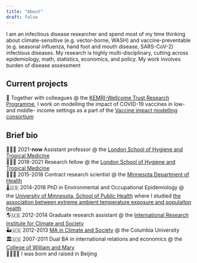 ```yaml
---
title: "About"
draft: false
---
```

I am an infectious disease researcher and spend most of my time thinking about 
climate-sensitive (e.g. vector-borne, WASH) and vaccine-preventable 
(e.g. seasonal influenza, hand foot and mouth disease, SARS-CoV-2) infectious 
diseases. My research is highly multi-disciplinary, cutting across epidemiology,
math, statistics, economics, and policy. My work involves burden of disease assessment

## Current projects
💉 Together with colleagues @ the [KEMRI-Wellcome Trust Research Programme](https://kemri-wellcome.org/),
I work on modelling the impact of COVID-19 vaccines in low- and middle- income
settings as a part of the [Vaccine impact modelling consortium](https://www.vaccineimpact.org/)

## Brief bio
🦠🇬🇧 2021-**now** Assistant professor @ the [London School of Hygiene and Tropical Medicine](https://www.lshtm.ac.uk/)  
💉🇬🇧 2018-2021 Research fellow @ the [London School of Hygiene and Tropical Medicine](https://www.lshtm.ac.uk/)  
🌱🇺🇸 2015-2018 Contract research scientist @ the [Minnesota Department of Health](https://www.lshtm.ac.uk/)  
🌡🇺🇸 2014-2018 PhD in Environmental and Occupational Epidemiology @ the [University of Minnesota, School of Public Health](https://www.sph.umn.edu/) where I studied [the association between extreme ambient temperature exposure and populaiton health](https://core.ac.uk/download/pdf/211363839.pdf)  
🌎🇺🇸 2012-2014 Graduate research assistant @ the [International Research Institute for Climate and Society](https://iri.columbia.edu/)  
🏜🇺🇸 2012-2013 [MA in Climate and Society](https://climatesociety.ei.columbia.edu/) @ the Columbia University  
🏛🇺🇸 2007-2011 Dual BA in international relations and economics @ the [College of William and Mary](http://wm.edu)  
👶🏻🇨🇳 I was born and raised in Beijing  
